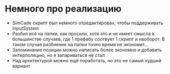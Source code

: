 # Немного про реализацию
- SimCade скрипт был немного отредактирован, чтобы поддерживать InputSystem
- Разбил всё на папки, как просили, хотя это и не имеет смысла в большинстве случаев, где 1 префабу соотвует 1 скрипт и наоборот. В таком случае разбиение на папки точно время не экономит...
- Запоминание позиции можно написать более экономно и добавить интерполяцию, но я запариваться не стал
- Над архитектурой можно ещё поработать, но это не самый худший вариант